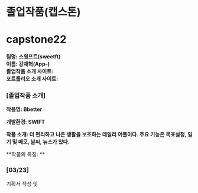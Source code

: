 # 졸업작품(캡스톤)

# capstone22

**팀명: 스윗프트(sweetft) <br>
이름: 강재혁(App-)** <br>
**졸업작품 소개 사이트:** <br> 
**포트폴리오 소개 사이트:**

### [졸업작품 소개]

**작품명: Bbetter**

**개발환경: SWIFT** 

**작품 소개: 더 편리하고 나은 생활을 보조하는 데일리 어플이다. 주요 기능은 목표설정, 일기 및 메모, 날씨, 뉴스가 있다.** 

**작품의 특징: **


### [03/23]

기획서 작성 및 
